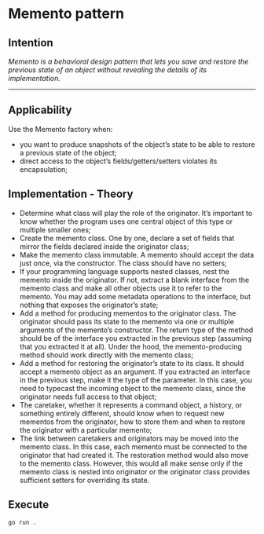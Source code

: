 # Memento pattern

## Intention

*Memento is a behavioral design pattern that lets you save and restore the previous state of an object without revealing the details of its implementation.*

---

## Applicability

Use the Memento factory when:
* you want to produce snapshots of the object’s state to be able to restore a previous state of the object;
* direct access to the object’s fields/getters/setters violates its encapsulation;

## Implementation - Theory

- Determine what class will play the role of the originator. It’s important to know whether the program uses one central object of this type or multiple smaller ones;
- Create the memento class. One by one, declare a set of fields that mirror the fields declared inside the originator class;
- Make the memento class immutable. A memento should accept the data just once, via the constructor. The class should have no setters;
- If your programming language supports nested classes, nest the memento inside the originator. If not, extract a blank interface from the memento class and make all other objects use it to refer to the memento. You may add some metadata operations to the interface, but nothing that exposes the originator’s state;
- Add a method for producing mementos to the originator class. The originator should pass its state to the memento via one or multiple arguments of the memento’s constructor.
The return type of the method should be of the interface you extracted in the previous step (assuming that you extracted it at all). Under the hood, the memento-producing method should work directly with the memento class;
- Add a method for restoring the originator’s state to its class. It should accept a memento object as an argument. If you extracted an interface in the previous step, make it the type of the parameter. In this case, you need to typecast the incoming object to the memento class, since the originator needs full access to that object;
- The caretaker, whether it represents a command object, a history, or something entirely different, should know when to request new mementos from the originator, how to store them and when to restore the originator with a particular memento;
- The link between caretakers and originators may be moved into the memento class. In this case, each memento must be connected to the originator that had created it. The restoration method would also move to the memento class. However, this would all make sense only if the memento class is nested into originator or the originator class provides sufficient setters for overriding its state.

## Execute

`go run .`